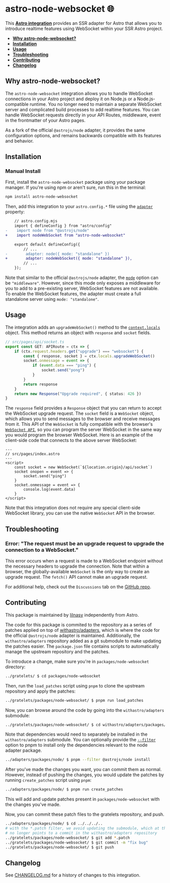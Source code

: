# astro-node-websocket 🌐

This **[Astro integration][astro-integration]** provides an SSR adapter for Astro that allows you to introduce realtime features using WebSocket within your SSR Astro project.

- <strong>[Why astro-node-websocket?](#why-astro-node-websocket)</strong>
- <strong>[Installation](#installation)</strong>
- <strong>[Usage](#usage)</strong>
- <strong>[Troubleshooting](#troubleshooting)</strong>
- <strong>[Contributing](#contributing)</strong>
- <strong>[Changelog](#changelog)</strong>

## Why astro-node-websocket?

The `astro-node-websocket` integration allows you to handle WebSocket connections in your Astro project and deploy it on Node.js or a Node.js-compatible runtime. You no longer need to maintain a separate WebSocket server and complicated build processes to add realtime features. You can handle WebSocket requests directly in your API Routes, middleware, event in the frontmatter of your Astro pages.

As a fork of the official `@astrojs/node` adapter, it provides the same configuration options, and remains backwards compatible with its features and behavior.

## Installation

### Manual Install

First, install the `astro-node-websocket` package using your package manager. If you're using npm or aren't sure, run this in the terminal:

```sh
npm install astro-node-websocket
```

Then, add this integration to your `astro.config.*` file using the [`adapter`](https://docs.astro.build/en/reference/configuration-reference/#adapter) property:

```diff lang="js" "nodeWs()"
    // astro.config.mjs
    import { defineConfig } from "astro/config"
-    import node from "@astrojs/node"
+    import nodeWebSocket from "astro-node-websocket"

    export default defineConfig({
        // ...
-        adapter: node({ mode: "standalone" })
+        adapter: nodeWebSocket({ mode: "standalone" }),
        // ...
    });
```

Note that similar to the official `@astrojs/node` adapter, the [`mode`](https://docs.astro.build/en/guides/integrations-guide/node/#mode) option can be `"middleware"`. However, since this mode only exposes a middleware for you to add to a pre-existing server, WebSocket features are not available. To enable the WebSocket features, the adapter must create a full standalone server using `mode: "standalone"`.

## Usage

The integration adds an `upgradeWebSocket()` method to the [`context.locals`](https://docs.astro.build/en/guides/middleware/#storing-data-in-contextlocals) object. This method returns an object with `response` and `socket` fields.

```ts
// src/pages/api/socket.ts
export const GET: APIRoute = ctx => {
    if (ctx.request.headers.get("upgrade") === "websocket") {
        const { response, socket } = ctx.locals.upgradeWebSocket()
        socket.onmessage = event => {
            if (event.data === "ping") {
                socket.send("pong")
            }
        }
        return response
    }
    return new Response("Upgrade required", { status: 426 })
}
```

The `response` field provides a `Response` object that you can return to accept the WebSocket upgrade request. The `socket` field is a `WebSocket` object, which allows you to send messages to the browser and receive messages from it. This API of the `WebSocket` is fully compatible with the browser's [`WebSocket API`](https://developer.mozilla.org/en-US/docs/Web/API/WebSocket), so you can program the server WebSocket in the same way you would program the browser WebSocket. Here is an example of the client-side code that connects to the above server WebSocket:

```astro
---
// src/pages/index.astro
---
<script>
    const socket = new WebSocket(`${location.origin}/api/socket`)
    socket onopen = event => {
        socket.send("ping")
    }
    socket.onmessage = event => {
        console.log(event.data)
    }
</script>
```

Note that this integration does not require any special client-side WebSocket library, you can use the native `WebSocket` API in the browser.

## Troubleshooting

### Error: "The request must be an upgrade request to upgrade the connection to a WebSocket."

This error occurs when a request is made to a WebSocket endpoint without the necessary headers to upgrade the connection. Note that within a browser, the globally-available `WebSocket` is the only way to create an upgrade request. The `fetch()` API cannot make an upgrade request.

For additional help, check out the `Discussions` tab on the [GitHub repo](https://github.com/lilnasy/gratelets/discussions).

## Contributing

This package is maintained by [lilnasy](https://github.com/lilnasy) independently from Astro.

The code for this package is commited to the repository as a series of patches applied on top of [withastro/adapters](https://github.com/withastro/adapters), which is where the code for the official `@astrojs/node` adapter is maintained. Additionally, the `withastro/adapters` repository added as a git submodule to make updating the patches easier. The `package.json` file contains scripts to automatically manage the upstream repository and the patches.

To introduce a change, make sure you're in `packages/node-websocket` directory:
```bash
../gratelets/ $ cd packages/node-websocket
```
Then, run the `load_patches` script using `pnpm` to clone the upstream repository and apply the patches:
```bash
../gratelets/packages/node-websocket/ $ pnpm run load_patches
```
Now, you can browse around the code by going into the `withastro/adapters` submodule:
```bash
../gratelets/packages/node-websocket/ $ cd withastro/adapters/packages/node
```
Note that dependencies would need to separately be installed in the `withastro/adapters` submodule. You can optionally provide the [`--filter`](https://pnpm.io/filtering) option to pnpm to install only the dependencies relevant to the node adapter package.
```bash
../adapters/packages/node/ $ pnpm --filter @astrojs/node install
```
After you've made the changes you want, you can commit them as normal. However, instead of pushing the changes, you would update the patches by running `create_patches` script using `pnpm`:
```bash
../adapters/packages/node/ $ pnpm run create_patches
```
This will add and update patches present in `packages/node-websocket` with the changes you've made.

Now, you can commit these patch files to the gratelets repository, and push.
```bash
../adapters/packages/node/ $ cd ../../../..
# with the *.patch filter, we avoid updating the submodule, which at this point
# no longer points to a commit in the withastro/adapters repository
../gratelets/packages/node-websocket/ $ git add *.patch
../gratelets/packages/node-websocket/ $ git commit -m "fix bug"
../gratelets/packages/node-websocket/ $ git push
```

## Changelog

See [CHANGELOG.md](https://github.com/lilnasy/gratelets/blob/main/packages/node-websocket/CHANGELOG.md) for a history of changes to this integration.

[astro-integration]: https://docs.astro.build/en/guides/integrations-guide/